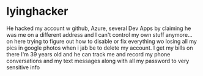 # lyinghacker
He hacked my account w github, Azure, several  Dev Apps by claiming he was me on a different address and I can't control my own stuff anymore... on here trying to figure out how to disable or fix everything wo losing all my pics in google photos when i jab be to delete my account. I get my bills on there I'm 39 years old and he can track me and record my phone conversations and my text messages along with all my password to very sensitive info
